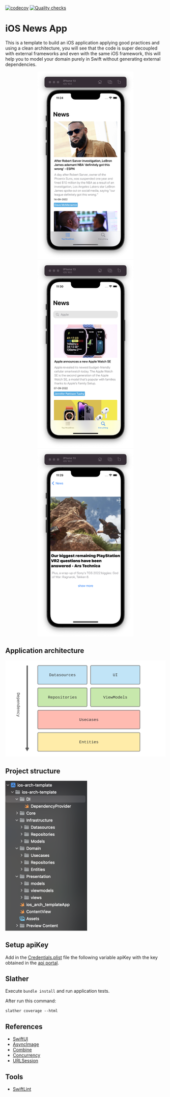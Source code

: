 [![codecov](https://codecov.io/gh/santimattius/ios-news-app/branch/main/graph/badge.svg?token=LUP0NZmRXG)](https://codecov.io/gh/santimattius/ios-news-app) [![Quality checks](https://github.com/santimattius/ios-news-app/actions/workflows/main.yml/badge.svg)](https://github.com/santimattius/ios-news-app/actions/workflows/main.yml)

# iOS News App
This is a template to build an iOS application applying good practices and using a clean architecture, you will see that the code is super decoupled with external frameworks and even with the same iOS framework, this will help you to model your domain purely in Swift without generating external dependencies.

<p align="center">
  <img width="300" src="https://github.com/santimattius/ios-news-app/blob/main/screenshots/news_home.png?raw=true" alt="Screenshot home"/>
  <img width="300" src="https://github.com/santimattius/ios-news-app/blob/main/screenshots/news_search.png?raw=true" alt="Screenshot home"/>
  <img width="300" src="https://github.com/santimattius/ios-news-app/blob/main/screenshots/new_detail.png?raw=true" alt="Screenshot home"/>
</p>

## Application architecture

<p align="center">
  <img width="600" src="https://github.com/santimattius/ios-arch-template/blob/main/screenshots/clean-arch-diagram.png?raw=true" alt="General architecture"/>
</p>

## Project structure

<p align="left">
  <img src="https://github.com/santimattius/ios-arch-template/blob/main/screenshots/project-structure.png?raw=true" alt="Project structure"/>
</p>

## Setup apiKey
Add in the [Credentials.plist](https://github.com/santimattius/ios-news-app/blob/main/ios-news-app/Credentials.plist) file the following variable apiKey with the key obtained in the [api portal](https://newsapi.org/).

## Slather

Execute `bundle install` and run application tests.

After run this command:

```shell
slather coverage --html
```

## References

- [SwiftUI](https://developer.apple.com/xcode/swiftui/)
- [AsyncImage](https://developer.apple.com/documentation/swiftui/asyncimage)
- [Combine](https://developer.apple.com/documentation/combine)
- [Concurrency](https://docs.swift.org/swift-book/LanguageGuide/Concurrency.html)
- [URLSession](https://developer.apple.com/documentation/foundation/urlsession)

## Tools
- [SwiftLint](https://github.com/realm/SwiftLint)
